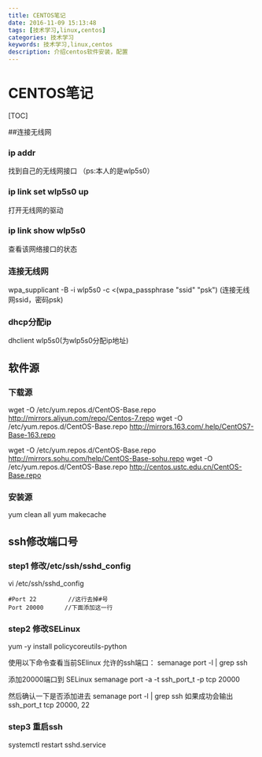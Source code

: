 ```yaml
---
title: CENTOS笔记
date: 2016-11-09 15:13:48
tags: [技术学习,linux,centos]
categories: 技术学习
keywords: 技术学习,linux,centos
description: 介绍centos软件安装，配置
---
```


# CENTOS笔记
[TOC]

##连接无线网
### ip addr
找到自己的无线网接口 （ps:本人的是wlp5s0）
### ip link set wlp5s0 up
打开无线网的驱动
### ip link show wlp5s0
查看该网络接口的状态

### 连接无线网
wpa_supplicant -B -i wlp5s0 -c <(wpa_passphrase "ssid" "psk") (连接无线网ssid，密码psk)

### dhcp分配ip
dhclient wlp5s0(为wlp5s0分配ip地址)


## 软件源
### 下载源
wget -O /etc/yum.repos.d/CentOS-Base.repo http://mirrors.aliyun.com/repo/Centos-7.repo
wget -O /etc/yum.repos.d/CentOS-Base.repo http://mirrors.163.com/.help/CentOS7-Base-163.repo

wget -O /etc/yum.repos.d/CentOS-Base.repo http://mirrors.sohu.com/help/CentOS-Base-sohu.repo
wget -O /etc/yum.repos.d/CentOS-Base.repo http://centos.ustc.edu.cn/CentOS-Base.repo

### 安装源
yum clean all
yum makecache

## ssh修改端口号
### step1 修改/etc/ssh/sshd_config
vi /etc/ssh/sshd_config
```
#Port 22         //这行去掉#号
Port 20000      //下面添加这一行
```
### step2 修改SELinux
yum -y install policycoreutils-python

使用以下命令查看当前SElinux 允许的ssh端口：
semanage port -l | grep ssh

添加20000端口到 SELinux
semanage port -a -t ssh_port_t -p tcp 20000

然后确认一下是否添加进去
semanage port -l | grep ssh
如果成功会输出
ssh_port_t                    tcp    20000, 22

### step3 重启ssh
systemctl restart sshd.service